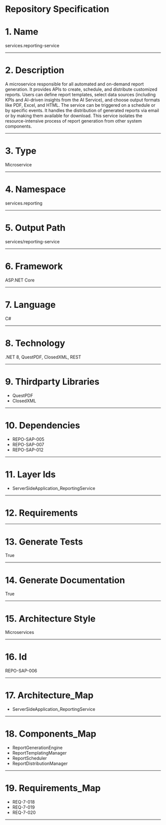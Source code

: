 # Repository Specification

# 1. Name
services.reporting-service


---

# 2. Description
A microservice responsible for all automated and on-demand report generation. It provides APIs to create, schedule, and distribute customized reports. Users can define report templates, select data sources (including KPIs and AI-driven insights from the AI Service), and choose output formats like PDF, Excel, and HTML. The service can be triggered on a schedule or by specific events. It handles the distribution of generated reports via email or by making them available for download. This service isolates the resource-intensive process of report generation from other system components.


---

# 3. Type
Microservice


---

# 4. Namespace
services.reporting


---

# 5. Output Path
services/reporting-service


---

# 6. Framework
ASP.NET Core


---

# 7. Language
C#


---

# 8. Technology
.NET 8, QuestPDF, ClosedXML, REST


---

# 9. Thirdparty Libraries

- QuestPDF
- ClosedXML


---

# 10. Dependencies

- REPO-SAP-005
- REPO-SAP-007
- REPO-SAP-012


---

# 11. Layer Ids

- ServerSideApplication_ReportingService


---

# 12. Requirements



---

# 13. Generate Tests
True


---

# 14. Generate Documentation
True


---

# 15. Architecture Style
Microservices


---

# 16. Id
REPO-SAP-006


---

# 17. Architecture_Map

- ServerSideApplication_ReportingService


---

# 18. Components_Map

- ReportGenerationEngine
- ReportTemplatingManager
- ReportScheduler
- ReportDistributionManager


---

# 19. Requirements_Map

- REQ-7-018
- REQ-7-019
- REQ-7-020


---

